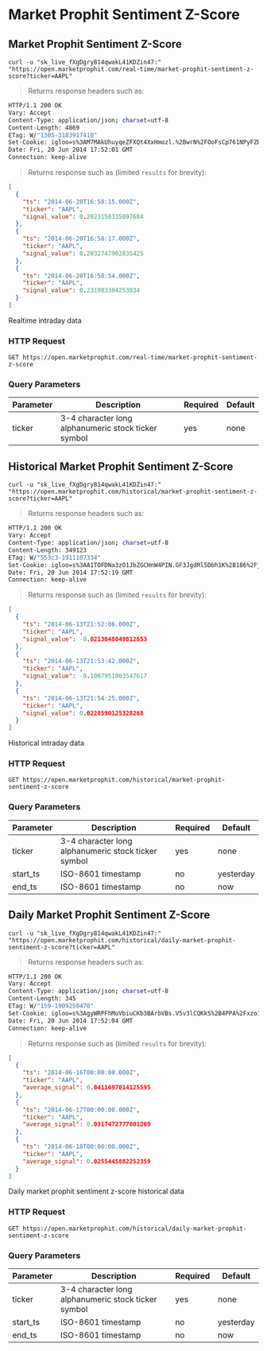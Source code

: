 
# Market Prophit Sentiment Z-Score


## Market Prophit Sentiment Z-Score

```shell
curl -u "sk_live_fXgDgry814qwakL41KDZin47:" "https://open.marketprophit.com/real-time/market-prophit-sentiment-z-score?ticker=AAPL"
```

> Returns response headers such as:

```bash
HTTP/1.1 200 OK
Vary: Accept
Content-Type: application/json; charset=utf-8
Content-Length: 4869
ETag: W/"1305-3183917410"
Set-Cookie: igloo=s%3AM7MAkUhuyqeZFXQt4XxHmozl.%2BwrN%2FOoFsCp761NPyFZRVtZXIg0V7cks%2BeQ%2FwN5fpmw; Path=/; Expires=Sat, 21 Jun 2014 17:52:01 GMT; HttpOnly
Date: Fri, 20 Jun 2014 17:52:01 GMT
Connection: keep-alive


```

> Returns response such as (limited `results` for brevity):

```json
[
  {
    "ts": "2014-06-20T16:58:15.000Z",
    "ticker": "AAPL",
    "signal_value": 0.2023158335097684
  },
  {
    "ts": "2014-06-20T16:58:17.000Z",
    "ticker": "AAPL",
    "signal_value": 0.2032747902835425
  },
  {
    "ts": "2014-06-20T16:58:54.000Z",
    "ticker": "AAPL",
    "signal_value": 0.231983304253834
  }
]
```

Realtime intraday data

### HTTP Request

`GET https://open.marketprophit.com/real-time/market-prophit-sentiment-z-score`

### Query Parameters

Parameter | Description | Required | Default
--------- | ----------- | -------- | -------
ticker | 3-4 character long alphanumeric stock ticker symbol | yes | none



## Historical Market Prophit Sentiment Z-Score

```shell
curl -u "sk_live_fXgDgry814qwakL41KDZin47:" "https://open.marketprophit.com/historical/market-prophit-sentiment-z-score?ticker=AAPL"
```

> Returns response headers such as:

```bash
HTTP/1.1 200 OK
Vary: Accept
Content-Type: application/json; charset=utf-8
Content-Length: 349123
ETag: W/"553c3-1911107334"
Set-Cookie: igloo=s%3AA1TOFDNa3zO1JbZGCHnW4PIN.GF3JgdRl5Dbh1K%2B186%2Fj6weyOA2toI0C%2BSUTJXkQL%2Bc; Path=/; Expires=Sat, 21 Jun 2014 17:52:19 GMT; HttpOnly
Date: Fri, 20 Jun 2014 17:52:19 GMT
Connection: keep-alive


```

> Returns response such as (limited `results` for brevity):

```json
[
  {
    "ts": "2014-06-13T21:52:06.000Z",
    "ticker": "AAPL",
    "signal_value": -0.0213048049812653
  },
  {
    "ts": "2014-06-13T21:53:42.000Z",
    "ticker": "AAPL",
    "signal_value": -0.1007951003547617
  },
  {
    "ts": "2014-06-13T21:54:25.000Z",
    "ticker": "AAPL",
    "signal_value": 0.0228590125328268
  }
]
```

Historical intraday data

### HTTP Request

`GET https://open.marketprophit.com/historical/market-prophit-sentiment-z-score`

### Query Parameters

Parameter | Description | Required | Default
--------- | ----------- | -------- | -------
ticker | 3-4 character long alphanumeric stock ticker symbol | yes | none
start_ts | ISO-8601 timestamp | no | yesterday
end_ts | ISO-8601 timestamp | no | now


## Daily Market Prophit Sentiment Z-Score

```shell
curl -u "sk_live_fXgDgry814qwakL41KDZin47:" "https://open.marketprophit.com/historical/daily-market-prophit-sentiment-z-score?ticker=AAPL"
```

> Returns response headers such as:

```bash
HTTP/1.1 200 OK
Vary: Accept
Content-Type: application/json; charset=utf-8
Content-Length: 345
ETag: W/"159-1909259470"
Set-Cookie: igloo=s%3AgyWRPFhMoVbiuCKb3BArbVBs.V5v3lCQKkS%2B4PPA%2Fxzo1qqAU983%2B4M2JiXwMEa5vwfw; Path=/; Expires=Sat, 21 Jun 2014 17:52:04 GMT; HttpOnly
Date: Fri, 20 Jun 2014 17:52:04 GMT
Connection: keep-alive


```

> Returns response such as (limited `results` for brevity):

```json
[
  {
    "ts": "2014-06-16T00:00:00.000Z",
    "ticker": "AAPL",
    "average_signal": 0.0411697014125595
  },
  {
    "ts": "2014-06-17T00:00:00.000Z",
    "ticker": "AAPL",
    "average_signal": 0.0317472777801269
  },
  {
    "ts": "2014-06-18T00:00:00.000Z",
    "ticker": "AAPL",
    "average_signal": 0.0255445882252359
  }
]
```

Daily market prophit sentiment z-score historical data

### HTTP Request

`GET https://open.marketprophit.com/historical/daily-market-prophit-sentiment-z-score`

### Query Parameters

Parameter | Description | Required | Default
--------- | ----------- | -------- | -------
ticker | 3-4 character long alphanumeric stock ticker symbol | yes | none
start_ts | ISO-8601 timestamp | no | yesterday
end_ts | ISO-8601 timestamp | no | now
